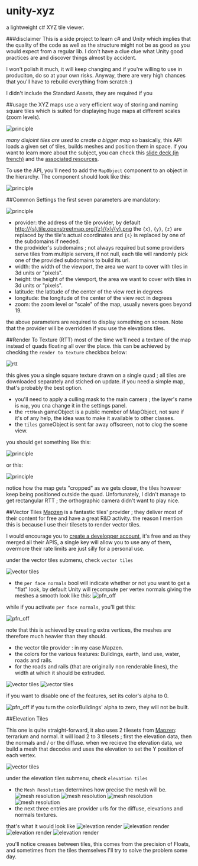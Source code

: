 # unity-xyz
a lightweight c# XYZ tile viewer.


###disclaimer
This is a side project to learn c# and Unity which implies that the quality of the code as well as the structure might not be as good as you would expect from a regular lib.
I don't have a clue clue what Unity good practices are and discover things almost by accident.

I won't polish it much, it will keep changing and if you're willing to use in produciton, do so at your own risks.
Anyway, there are very high chances that you'll have to rebuild everything from scratch :)

I didn't include the Standard Assets, they are required if you 

##usage
the XYZ maps use a very efficient way of storing and naming square tiles which is suited for displaying huge maps at different scales (zoom levels).

![principle](img/principle.png)

_many disjoint tiles are used to create a bigger map_
so basically, this API loads a given set of tiles, builds meshes and position them in space. if you want to learn more about the subject, you can check this [slide deck (in french)](http://barradeau.com/projects/cartography/slides/#/) and the [associated resources](https://github.com/nicoptere/cartography). 

To use the API, you'll need to add the `MapObject` component to an object in the hierarchy. The component should look like this:

![principle](img/params/parameters.png)

##Common Settings
the first seven parameters are mandatory:

![principle](img/params/common.png)

  * provider: the address of the tile provider, by default [http://{s}.tile.openstreetmap.org/{z}/{x}/{y}.png](http://{s}.tile.openstreetmap.org/{z}/{x}/{y}.png) the `{x}`, `{y}`, `{z}` are replaced by the tile's actual coordinates and `{s}` is replaced by one of the subdomains if needed. 
  * the prodvider's subdomains ; not always required but some providers serve tiles from multiple servers, if not null, each tile will randomly pick one of the provided subdomains to build its url.
  * width: the width of the viewport, the area we want to cover with tiles in 3d units or "pixels".
  * height: the height of the viewport, the area we want to cover with tiles in 3d units or "pixels".
  * latitude: the latitude of the center of the view rect in degrees 
  * longitude: the longitude of the center of the view rect in degrees
  * zoom: the zoom level or "scale" of the map, usually nevers goes beyond 19.
  
the above parameters are required to display something on screen. Note that the provider will be overridden if you use the elevations tiles.

##Render To Texture (RTT)
most of the time we'll need a texture of the map instead of quads floating all over the place. this can be achieved by checking the `render to texture` checkbox below:

![rtt](img/params/rtt.png)

this gives you a single square texture drawn on a single quad ; all tiles are downloaded separately and stiched on update. if you need a simple map, that's probably the best option.

 * you'll need to apply a culling mask to the main camera ; the layer's name is `map`, you cna change it in the settings panel. 
 * the `rttMesh` gameObject is a public member of MapObject, not sure if it's of any help, the idea was to make it available to other classes.
 * the `tiles` gameObject is sent far away offscreen, not to clog the scene view.

you should get something like this:

![principle](img/renderToTexture.png)

or this:

![principle](img/renderToTexture_nyc.png)

notice how the map gets "cropped" as we gets closer, the tiles however keep being positioned outside the quad. Unfortunately, I didn't manage to get rectangular RTT ; the orthographic camera didn't want to play nice.


##Vector Tiles
[Mapzen](https://mapzen.com/) is a fantastic tiles' provider ; they deliver most of their content for free and have a great R&D activity. the reason I mention this is because I use their tilesets to render vector tiles.

I would encourage you to [create a developper account](https://mapzen.com/documentation/overview/), it's free and as they merged all their APIS, a single key will allow you to use any of them, overmore their rate limits are just silly for a personal use.

under the vector tiles submenu, check `vector tiles`
 
![vector tiles](img/params/vector.png)

* the `per face normals` bool will indicate whether or not you want to get a "flat" look, by default Unity will recompute per vertex normals giving the meshes a smooth look like this:
![pfn_off](img/perfacenormal_off.png)

while if you activate `per face normals`, you'll get this:

![pfn_off](img/perfacenormal_on.png)

note that this is achieved by creating extra vertices, the meshes are therefore much heavier than they should.

* the vector tile provider : in my case Mapzen.
* the colors for the various features: Buildings, earth, land use, water, roads and rails.
* for the roads and rails (that are originally non renderable lines), the width at which it should be extruded.

![vector tiles](img/vector1.png)
![vector tiles](img/vector2.png)

if you want to disable one of the features, set its color's alpha to 0.

![pfn_off](img/vector_alpha_0.png)
if you turn the colorBuildings' alpha to zero, they will not be built. 



##Elevation Tiles

This one is quite straight-forward, it also uses 2 tilesets from [Mapzen](https://mapzen.com/documentation/terrain-tiles/): terrarium and normal. it will load 2 to 3 tilesets ; first the elevation data, then the normals and / or the diffuse.
when we recieve the elevation data, we build a mesh that decodes and uses the elevation to set the Y position of each vertex. 
  
![vector tiles](img/params/elevation.png)

under the elevation tiles submenu, check `elevation tiles` 

* the `Mesh Resolution` determines how precise the mesh will be.
![mesh resolution](img/res_16.png)
![mesh resolution](img/res_32.png)
![mesh resolution](img/res_64.png)
![mesh resolution](img/res_128.png)
* the next three entries are provider urls for the diffuse, elevations and normals textures.
 
that's what it would look like
![elevation render](img/elevation0.png)
![elevation render](img/elevation1.png)
![elevation render](img/elevation2.png)
![elevation render](img/elevation3.png)


you'll notice creases between tiles, this comes from the precision of Floats, and sometimes from the tiles themselves
I'll try to solve the problem some day.
 



 
 

  



